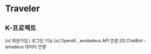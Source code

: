 # Traveler

## K-프로젝트 

[o] 회원가입 / 로그인 기능 
[o] OpenAI , amdadeus API 연결 
[0] ChatBot - amadeus 데이터 연결 


